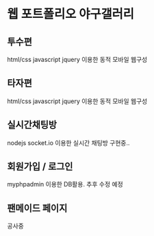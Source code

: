 # 웹 포트폴리오 야구갤러리

## 투수편
html/css javascript jquery 이용한 동적 모바일 웹구성

## 타자편
html/css javascript jquery 이용한 동적 모바일 웹구성

## 실시간채팅방
nodejs socket.io 이용한 실시간 채팅방 구현중..

## 회원가입 / 로그인
myphpadmin 이용한 DB활용. 추후 수정 예정

## 팬메이드 페이지
공사중
